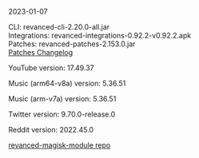 2023-01-07
  
CLI: revanced-cli-2.20.0-all.jar  
Integrations: revanced-integrations-0.92.2-v0.92.2.apk  
Patches: revanced-patches-2.153.0.jar  
[Patches Changelog](https://github.com/revanced/revanced-patches/releases/tag/v2.153.0)  

YouTube version: 17.49.37  

Music (arm64-v8a) version: 5.36.51  

Music (arm-v7a) version: 5.36.51  

Twitter version: 9.70.0-release.0  

Reddit version: 2022.45.0  

[revanced-magisk-module repo](https://github.com/j-hc/revanced-magisk-module)
